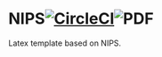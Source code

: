 # NIPS[![CircleCI](https://circleci.com/gh/ArmageddonKnight/NIPS/tree/master.svg?style=svg)](https://circleci.com/gh/ArmageddonKnight/NIPS/tree/master)![PDF](https://cdn1.iconfinder.com/data/icons/adobe-acrobat-pdf/154/adobe-acrobat-pdf-file-512.png)

Latex template based on NIPS.
